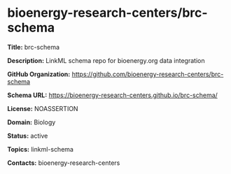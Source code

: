 # bioenergy-research-centers/brc-schema

**Title:** brc-schema

**Description:** LinkML schema repo for bioenergy.org data integration

**GitHub Organization:** https://github.com/bioenergy-research-centers/brc-schema

**Schema URL:** https://bioenergy-research-centers.github.io/brc-schema/

**License:** NOASSERTION

**Domain:** Biology

**Status:** active

**Topics:** linkml-schema

**Contacts:** bioenergy-research-centers